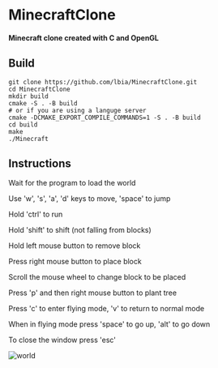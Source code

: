 # MinecraftClone

#### Minecraft clone created with C and OpenGL

## Build

```
git clone https://github.com/lbia/MinecraftClone.git
cd MinecraftClone
mkdir build
cmake -S . -B build
# or if you are using a languge server
cmake -DCMAKE_EXPORT_COMPILE_COMMANDS=1 -S . -B build
cd build
make
./Minecraft
```

## Instructions

Wait for the program to load the world

Use 'w', 's', 'a', 'd' keys to move, 'space' to jump

Hold 'ctrl' to run

Hold 'shift' to shift (not falling from blocks)

Hold left mouse button to remove block

Press right mouse button to place block

Scroll the mouse wheel to change block to be placed

Press 'p' and then right mouse button to plant tree

Press 'c' to enter flying mode, 'v' to return to normal mode

When in flying mode press 'space' to go up, 'alt' to go down

To close the window press 'esc'

![world](https://raw.githubusercontent.com/ibia/MinecraftClone/screenshot/world.png)
